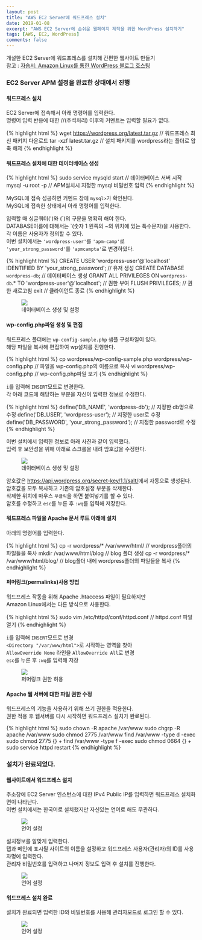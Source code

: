```yaml
---
layout: post
title: "AWS EC2 Server에 워드프레스 설치"
date: 2019-01-08
excerpt: "AWS EC2 Server에 손쉬운 웹페이지 제작을 위한 WordPress 설치하기"
tags: [AWS, EC2, WordPress]
comments: false
---
```


개설한 EC2 Server에 워드프레스를 설치해 간편한 웹사이트 만들기  
참고 : <a href="https://docs.aws.amazon.com/ko_kr/AWSEC2/latest/UserGuide/hosting-wordpress.html">자습서: Amazon Linux를 통한 WordPress 블로그 호스팅</a>

### EC2 Server APM 설정을 완료한 상태에서 진행

#### 워드프레스 설치

EC2 Server에 접속해서 아래 명령어를 입력한다.  
명령어 입력 반응에 대한 //(주석처리) 이후의 커멘트는 입력할 필요가 없다.

{% highlight html %}
 wget https://wordpress.org/latest.tar.gz // 워드프레스 최신 패키지 다운로드
 tar -xzf latest.tar.gz // 설치 패키지를 wordpress라는 폴더로 압축 해제
{% endhighlight %}

#### 워드프레스 설치에 대한 데이터베이스 생성

{% highlight html %}
 sudo service mysqld start // 데이터베이스 서버 시작
 mysql -u root -p  // APM설치시 지정한 mysql 비밀번호 입력
{% endhighlight %}

MySQL에 접속 성공하면 커멘드 창에 `mysql>`가 확인된다.  
MySQL에 접속한 상태에서 아래 명령어를 입력한다.

입력할 때 싱글쿼터(')와 (\`)의 구분을 명확히 해야 한다.  
DATABASE이름에 대해서는 \`(숫자 1 왼쪽의 ~의 위치에 있는 특수문자)을 사용한다.  
각 이름은 사용자가 정의할 수 있다.  
이번 설치에서는 `'wordpress-user'`를 `'apm-camp'`로  
`'your_strong_password'`를 `'apmcampta'`로 변경하였다.

{% highlight html %}
 CREATE USER 'wordpress-user'@'localhost' IDENTIFIED BY 'your_strong_password'; // 유저 생성
 CREATE DATABASE `wordpress-db`; // 데이터베이스 생성
 GRANT ALL PRIVILEGES ON `wordpress-db`.* TO 'wordpress-user'@'localhost'; // 권한 부여
 FLUSH PRIVILEGES; // 권한 새로고침
 exit // 클라이언트 종료
{% endhighlight %}

<figure>
	<a href="{{site.url}}/assets/img/aws/ec2_wp/wp_5.JPG"><img src="{{site.url}}/assets/img/aws/ec2_wp/wp_5.JPG"></a>
	<figcaption>데이터베이스 생성 및 설정</figcaption>
</figure>

#### wp-config.php파일 생성 및 편집

워드프레스 폴더에는 `wp-config-sample.php` 샘플 구성파일이 있다.  
해당 파일을 복사해 편집하여 wp설치를 진행한다.

{% highlight html %}
 cp wordpress/wp-config-sample.php wordpress/wp-config.php // 파일을 wp-config.php의 이름으로 복사
 vi wordpress/wp-config.php // wp-config.php파일 보기
{% endhighlight %}

`i`를 입력해 `INSERT`모드로 변경한다.  
각 아래 코드에 해당하는 부분을 자신이 입력한 정보로 수정한다.

{% highlight html %}
 define('DB_NAME', 'wordpress-db'); // 지정한 db명으로 수정
 define('DB_USER', 'wordpress-user'); // 지정한 user로 수정
 define('DB_PASSWORD', 'your_strong_password'); // 지정한 password로 수정
{% endhighlight %}

이번 설치에서 입력한 정보로 아래 사진과 같이 입력했다.  
입력 후 보안성을 위해 아래로 스크롤을 내려 암호값을 수정한다.  

<figure>
	<a href="{{site.url}}/assets/img/aws/ec2_wp/wp_6.JPG"><img src="{{site.url}}/assets/img/aws/ec2_wp/wp_6.JPG"></a>
	<figcaption>데이터베이스 생성 및 설정</figcaption>
</figure>

암호값은 <a href="https://api.wordpress.org/secret-key/1.1/salt/" target="_blank" style="_">https://api.wordpress.org/secret-key/1.1/salt/</a>에서 자동으로 생성된다.  
암호값을 모두 복사하고 기존의 암호설정 부분을 삭제한다.  
삭제한 위치에 마우스 `우클릭`을 하면 붙여넣기를 할 수 있다.  
암호를 수정하고 `esc`를 누른 후 `:wq`를 입력해 저장한다.

#### 워드프레스 파일을 Apache 문서 루트 아래에 설치

아래의 명령어를 입력한다.

{% highlight html %}
 cp -r wordpress/* /var/www/html/ // wordpress폴더의 파일들을 복사
 mkdir /var/www/html/blog // blog 폴더 생성
 cp -r wordpress/* /var/www/html/blog/ // blog폴더 내에 wordpress폴더의 파일들을 복사
{% endhighlight %}

#### 퍼머링크(permalinks)사용 방법

워드프레스 작동을 위해 Apache .htaccess 파일이 필요하지만  
Amazon Linux에서는 다른 방식으로 사용한다.

{% highlight html %}
 sudo vim /etc/httpd/conf/httpd.conf // httpd.conf 파일 열기
{% endhighlight %}

`i`를 입력해 `INSERT`모드로 변경  
`<Directory "/var/www/html">`로 시작하는 영역을 찾아  
`AllowOverride None` 라인을 `AllowOverride All`로 변경  
`esc`를 누른 후 `:wq`를 입력해 저장

<figure>
	<a href="{{site.url}}/assets/img/aws/ec2_wp/wp_4.JPG"><img src="{{site.url}}/assets/img/aws/ec2_wp/wp_4.JPG"></a>
	<figcaption>퍼머링크 권한 허용</figcaption>
</figure>

#### Apache 웹 서버에 대한 파일 권한 수정

워드프레스의 기능을 사용하기 위해 쓰기 권한을 적용한다.  
권한 적용 후 웹서버를 다시 시작하면 워드프레스 설치가 완료된다.

{% highlight html %}
 sudo chown -R apache /var/www
 sudo chgrp -R apache /var/www
 sudo chmod 2775 /var/www
 find /var/www -type d -exec sudo chmod 2775 {} +
 find /var/www -type f -exec sudo chmod 0664 {} +
 sudo service httpd restart
{% endhighlight %}

### 설치가 완료되었다.  
#### 웹사이트에서 워드프레스 설치

주소창에 EC2 Server 인스턴스에 대한 IPv4 Public IP를 입력하면 워드프레스 설치화면이 나타난다.  
이번 설치에서는 한국어로 설치했지만 자신있는 언어로 해도 무관하다.

<figure>
	<a href="{{site.url}}/assets/img/aws/ec2_wp/wp_1.JPG"><img src="{{site.url}}/assets/img/aws/ec2_wp/wp_1.JPG"></a>
	<figcaption>언어 설정</figcaption>
</figure>

설치정보를 알맞게 입력한다.  
탭과 메인에 표시될 사이트의 이름을 설정하고 워드프레스 사용자(관리자)의 ID를 사용자명에 입력한다.  
관리자 비밀번호를 입력하고 나머지 정보도 입력 후 설치를 진행한다.

<figure>
	<a href="{{site.url}}/assets/img/aws/ec2_wp/wp_2.JPG"><img src="{{site.url}}/assets/img/aws/ec2_wp/wp_2.JPG"></a>
	<figcaption>언어 설정</figcaption>
</figure>

#### 워드프레스 설치 완료

설치가 완료되면 입력한 ID와 비밀번호를 사용해 관리자모드로 로그인 할 수 있다.

<figure>
	<a href="{{site.url}}/assets/img/aws/ec2_wp/wp_3.JPG"><img src="{{site.url}}/assets/img/aws/ec2_wp/wp_3.JPG"></a>
	<figcaption>언어 설정</figcaption>
</figure>
